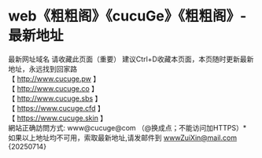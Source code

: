 # web《粗粗阁》《cucuGe》《粗粗阁》-最新地址
最新网址域名
请收藏此页面（重要） 建议Ctrl+D收藏本页面，本页随时更新最新地址，永远找到回家路
<br>
【 http://www.cucuge.pw 】
<br>
【 http://www.cucuge.co 】
<br>
【 http://www.cucuge.sbs 】
<br>
【 https://www.cucuge.cfd 】
<br>
【 https://www.cucuge.skin 】
<br>
網站正确訪問方式: www@cucuge@com （@换成点；不能访问加HTTPS）*
<br>
如果以上地址均不可用，索取最新地址,请发邮件到 wwwZuiXin@mail.com  
{20250714}
